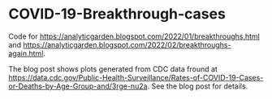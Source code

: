 # COVID-19-Breakthrough-cases

Code for https://analyticgarden.blogspot.com/2022/01/breakthroughs.html and https://analyticgarden.blogspot.com/2022/02/breakthroughs-again.html. 

The blog post shows plots generated from CDC data fround at https://data.cdc.gov/Public-Health-Surveillance/Rates-of-COVID-19-Cases-or-Deaths-by-Age-Group-and/3rge-nu2a. See the blog post for details.
